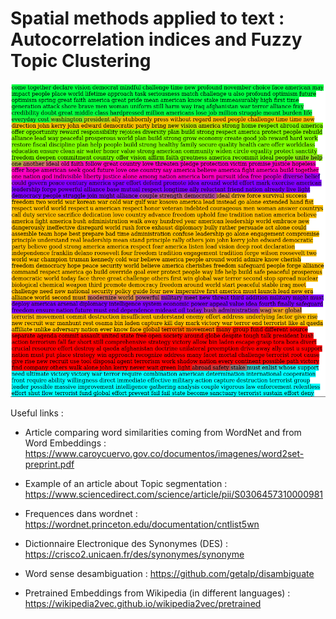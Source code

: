 # Spatial methods applied to text : Autocorrelation indices and Fuzzy Topic Clustering

![Alt text](fig/manifesto_clust.png)

Useful links :

  - Article comparing word similarities coming from WordNet and from Word Embeddings : 
    https://www.caroycuervo.gov.co/documentos/imagenes/word2set-preprint.pdf
    
  - Example of an article about Topic segmentation :
    https://www.sciencedirect.com/science/article/pii/S0306457310000981
    
  - Frequences dans wordnet : https://wordnet.princeton.edu/documentation/cntlist5wn

  - Dictionnaire Electronique des Synonymes (DES) : https://crisco2.unicaen.fr/des/synonymes/synonyme

  - Word sense desambiguation : 
      https://github.com/getalp/disambiguate
      
  - Pretrained Embeddings from Wikipedia (in different languages) : 
    https://wikipedia2vec.github.io/wikipedia2vec/pretrained